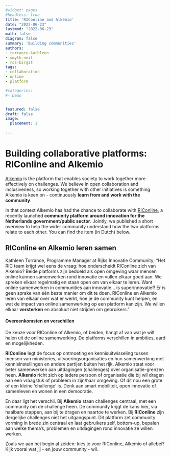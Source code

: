 ```yaml
---
#widget: pages
#headless: true
title: 'RIConline and Alkemio'
date: "2022-06-23"
lastmod: "2022-06-23"
math: false
diagram: false
summary: 'Building communities'
authors:
- torrance-kathleen
- smyth-neil
- ros-birgit
tags:
- collaboration 
- online
- platform

#categories:
#- Demo


featured: false
draft: false
image:
  placement: 1
  
---
```


# Building collaborative platforms: RIConline and Alkemio

[Alkemio](https://alkem.io) is the platform that enables society to work together more effectively on challenges. We believe in open collaboration and inclusiveness, so working together with other initiatives is something Alkemio is keen on - continuously **learn from and work with the community**. 

In that context Alkemio has had the chance to collaborate with [RIConline](https://online.rijksinnovatiecommunity.nl/users/signup/new), a recently launched **community platform around innovation for the Netherlands government/public sector**. Jointly, we published a short overview to help the wider community understand how the two platforms relate to each other. You can find the item (in Dutch) below.

## RIConline en Alkemio leren samen 

Kathleen Torrance, Programme Manager at Rijks Innovatie Community; “Het RIC team krijgt wel eens de vraag: hoe onderscheidt RIConline zich van Alkemio? Beide platforms zijn bedoeld als open omgeving waar mensen online kunnen samenwerken rond innovatie en vullen elkaar goed aan. We spreken elkaar regelmatig en staan open om van elkaar te leren. Want online samenwerken in communities aan innovatie… is superinnovatief! Er is geen sprake van één beste manier om dit te doen. RIConline en Alkemio leren van elkaar over wat er werkt, hoe je de community kunt helpen, en wat de impact van online samenwerking op een platform kan zijn. We willen elkaar **versterken** en absoluut niet strijden om gebruikers.”

#### Overeenkomsten en verschillen 

De keuze voor RIConline of Alkemio, of beiden, hangt af van wat je wilt halen uit de online samenwerking. De platforms verschillen in ambities, aard en mogelijkheden.  

**RIConline** legt de focus op ontmoeting en kennisuitwisseling tussen mensen van ministeries, uitvoeringsorganisaties en hun samenwerking met kennisinstellingen en andere partijen buiten het rijk. Alkemio staat voor beter samenwerken aan uitdagingen (challenges) over organisatie-grenzen heen. **Alkemio** richt zich op iedere persoon of organisatie die bij wil dragen aan een vraagstuk of probleem in zijn/haar omgeving. Of dit nou een grote of een kleine ‘challenge’ is. Denk aan smart mobiliteit, open innovatie of samenleven en wonen in een democratie.    

En daar ligt het verschil. Bij **Alkemio** staan challenges centraal, met een community om de challenge heen. De community krijgt de kans hier, via haalbare stappen, aan bij te dragen en naartoe te werken. Bij **RIConline** zijn dergelijke challenges niet het uitgangspunt.  Dit platform zet community vorming in brede zin centraal en laat gebruikers zelf, bottom-up, bepalen aan welke thema’s, problemen en uitdagingen rond innovatie ze willen werken. 

Zoals we aan het begin al zeiden: kies je voor RIConline, Alkemio of allebei? Kijk vooral wat jij - en jouw community - wil.    
